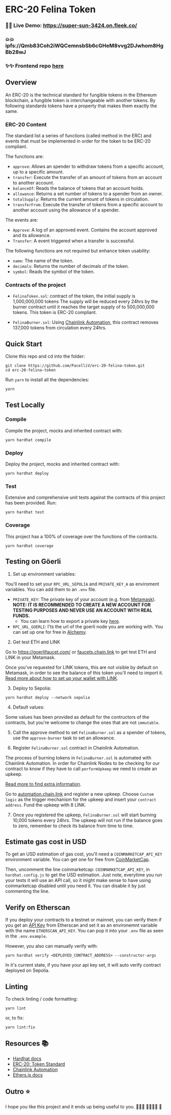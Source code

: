 # ERC-20 Felina Token

### 🌟🌟 Live Demo: https://super-sun-3424.on.fleek.co/

### 💥💥 ipfs://Qmb83Coh2iWQCemnsbSb6cGHeM8vvg2DJwhom8HgBb28wJ

### ✨✨ Frontend repo [here](https://github.com/pacelliv/felina-hub)

## Overview

An ERC-20 is the technical standard for fungible tokens in the Ethereum blockchain, a fungible token is interchangeable with another tokens. By following standards tokens have a property that makes them exactly the same.

### ERC-20 Content

The standard list a series of functions (called method in the ERC) and events that must be implemented in order for the token to be ERC-20 compliant. 

The functions are:

- `approve`: Allows an spender to withdraw tokens from a specific account, up to a specific amount.
- `transfer`: Execute the transfer of an amount of tokens from an account to another account.
- `balanceOf`: Reads the balance of tokens that an account holds.
- `allowance`: Returns a set number of tokens to a spender from an owner.
- `totalSupply`: Returns the current amount of tokens in circulation.
- `transferFrom`: Execute the transfer of tokens from a specific account to another account using the allowance of a spender.

The events are:

- `Approve`: A log of an approved event. Contains the account approved and its allowance.
- `Transfer`: A event triggered when a transfer is successful.

The following functions are not required but enhance token usability:

- `name`: The name of the token.
- `decimals`: Returns the number of decimals of the token.
- `symbol`: Reads the symbol of the token.

### Contracts of the project

- `FelinaToken.sol`: contract of the token, the initial supply is 1,000,000,000 tokens The supply will be  reduced every 24hrs by the burner contract until it reaches the target supply of to 500,000,000 tokens. This token is ERC-20 compliant.

- `FelinaBurner.sol`: Using [Chainlink Automation](https://chain.link/automation), this contract removes 137,000 tokens from circulation every 24hrs.

## Quick Start

Clone this repo and cd into the folder:

```
git clone https://github.com/PacelliV/erc-20-felina-token.git
cd erc-20-felina-token
```

Run `yarn` to install all the dependencies:
```
yarn
```

## Test Locally

### Compile

Compile the project, mocks and inherited contract with:
```
yarn hardhat compile
```

### Deploy

Deploy the project, mocks and inherited contract with:
```
yarn hardhat deploy
```

### Test

Extensive and comprehensive unit tests against the contracts of this project has been provided. Run:
```
yarn hardhat test
```

### Coverage

This project has a 100% of coverage over the functions of the contracts.

```
yarn hardhat coverage
```

## Testing on Göerli

1. Set up environment variables:

You'll need to set your `RPC_URL_SEPOLIA` and `PRIVATE_KEY_A` as enviroment variables. You can add them to an `.env` file.

-   `PRIVATE_KEY`: The private key of your account (e.g. from [Metamask](https://metamask.io/)). <b>NOTE: IT IS RECOMMENDED TO CREATE A NEW ACCOUNT FOR TESTING PURPOSES AND NEVER USE AN ACCOUNT WITH REAL FUNDS.</b>
    -   You can learn how to export a private key [here](https://metamask.zendesk.com/hc/en-us/articles/360015289632-How-to-Export-an-Account-Private-Key).
-   `RPC_URL_GOERLI`: I'ts the url of the goerli node you are working with. You can set up one for free in [Alchemy](https://www.alchemy.com/).

2. Get test ETH and LINK

Go to https://goerlifaucet.com/ or [faucets.chain.link](https://faucets.chain.link/) to get test ETH and LINK in your Metamask.

Once you've requested for LINK tokens, this are not visible by default on Metamask, in order to see the balance of this token you'll need to import it. [Read more about how to set up your wallet with LINK](https://docs.chain.link/resources/acquire-link/).

3. Deploy to Sepolia:
```
yarn hardhat deploy --network sepolia
```

4. Default values:

Some values has been provided as default for the contructors of the contracts, but you're welcome to change the ones that are not `immutable`.

5. Call the approve method to set `FelinaBurner.sol` as a spender of tokens, use the `approve-burner` task to set an allowance.

6. Register `FelinaBurner.sol` contract in Chainlink Automation.

The process of burning tokens in `FelinaBurner.sol` is automated with Chainlink Automation. In order for Chainlink Nodes to be checking for our contract to know if they have to call `performUpkeep` we need to create an upkeep.

[Read more to find extra information](https://docs.chain.link/docs/chainlink-automation/compatible-contracts/).

Go to [automation.chain.link](https://automation.chain.link/) and register a new upkeep. Choose `Custom logic` as the trigger mechanism for the upkeep and insert your `contract address`. Fund the upkeep with 8 LINK.

7. Once you registered the upkeep, `FelinaBurner.sol` will start burning 10,000 tokens every 24hrs. The upkeep will not run if the balance goes to zero, remember to check its balance from time to time.

## Estimate gas cost in USD

To get an USD estimation of gas cost, you'll need a `COINMARKETCAP_API_KEY` environment variable. You can get one for free from [CoinMarketCap](https://pro.coinmarketcap.com/account).

Then, uncomment the line coinmarketcap: `COINMARKETCAP_API_KEY`, in `hardhat.config.js` to get the USD estimation. Just note, everytime you run your tests it will use an API call, so it might make sense to have using coinmarketcap disabled until you need it. You can disable it by just commenting the line.

## Verify on Etherscan

If you deploy your contracts to a testnet or mainnet, you can verify them if you get an [API Key](https://etherscan.io/login?cmd=last) from Etherscan and set it as an environemnt variable with the name `ETHERSCAN_API_KEY`. You can pop it into your `.env` file as seen in the `.env.example`.

However, you also can manually verify with:

```
yarn hardhat verify <DEPLOYED_CONTRACT_ADDRESS> --constructor-args
```

In it's current state, if you have your api key set, it will auto verify contract deployed on Sepolia.

## Linting

To check linting / code formatting:

```
yarn lint
```

or, to fix:

```
yarn lint:fix
```

## Resources 📚

- [Hardhat docs](https://hardhat.org/docs)
- [ERC-20: Token Standard](https://eips.ethereum.org/EIPS/eip-20)
- [Chainlink Automation](https://chain.link/automation)
- [Ethers.js docs](https://docs.ethers.org/v5/) 

## Outro ⭐️

I hope you like this project and it ends up being useful to you. 👩🏻‍💻 👨🏻‍💻🎉 🎉